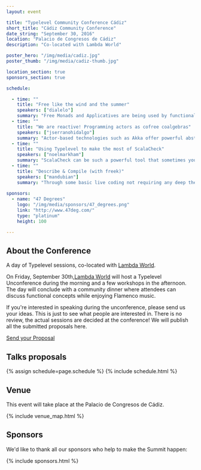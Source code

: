 ```yaml
---
layout: event

title: "Typelevel Community Conference Cádiz"
short_title: "Cádiz Community Conference"
date_string: "September 30, 2016"
location: "Palacio de Congresos de Cádiz"
description: "Co-located with Lambda World"

poster_hero: "/img/media/cadiz.jpg"
poster_thumb: "/img/media/cadiz-thumb.jpg"

location_section: true
sponsors_section: true

schedule:

  - time: ""
    title: "Free like the wind and the summer"
    speakers: ["dialelo"]
    summary: "Free Monads and Applicatives are being used by functional programmers for writing applications by separating a DSL for the problem domain from the interpreter for such DSL. This allows us to write our application logic in a purely functional way and do the IO and other effectful computations in the interpreters, using a effect-capturing monad when running our programs. Although they bring great benefits in modularity and composability they have their tradeoffs in terms of boilerplate, performance and simplicity. In this talk I'll explain the strengths and weaknesses of Free Monads/Applicatives for writing both applications and libraries, explore the available libraries in Scala for using this technique and provide examples from our real-world uses of Free. I'll also speak about some of the gotchas that you may find when using Free, provide some tips and suggest future work that can benefit everyone using Free structures."
  - time: ""
    title: "We are reactive! Programming actors as cofree coalgebras"
    speakers: ["jserranohidalgo"]
    summary: "Actor-based technologies such as Akka offer powerful abstractions and tools to cope with the increasing levels of scalability and fault tolerance demanded by applications nowadays. However, functional and non-functional concerns are typically intertwined in Akka-based applications. For instance, the functional requirements of a chat application are what they are, regardless of the deployment strategy we may eventually choose: actor systems, web services, javascript clients, etc. To account for optimum levels of modularity, these requirements should be thus completely decoupled from the Akka implementation. In this talk, we show how to exploit coalgebras, arguably one of the most comprehensive techniques for the description of system dynamics, to shape the implementation of functional requirements of reactive systems. Then, we show how actor systems can be obtained as particular machines derived from coalgebraic specifications, i.e. as cofree coalgebras. We illustrate the advantages of this approach concerning testing, reuse and evolvability of the resulting applications. Last, we show the role that categorical duals of coalgebraic notions (namely, algebras, monads, free algebras, etc.) play in the proposed architecture of reactive systems."  
  - time: ""
    title: "Using Typelevel to make the most of ScalaCheck"
    speakers: ["noelmarkham"]
    summary: "ScalaCheck can be such a powerful tool that sometimes you need to rein in how it operates in order to get the most value, to make your tests as understandable and concise as possible. In the second on my series of ScalaCheck talks, I will discuss the value of adding other Typelevel libraries alongside ScalaCheck, such as Cats, Shapeless, Refined, and a new date/time library, in order to get as much value as possible from this great testing suite without having to make any compromises to quality or coverage."  
  - time: ""
    title: "Describe & Compile (with freek)"
    speakers: ["mandubian"]
    summary: "Through some basic live coding not requiring any deep theoretical background, we'll demonstrate how we can build a program describing some business logic using very basic Domain Specific Languages (DSL), combining them using Coproducts, Free monads & monadic stacks. Finally, we'll interpret that description of a program into an effectful computation using different kinds of interpreters. For that purpose, we'll use OSS `freek` library that we've developed in the context of Project September in order to simplify a lot the handling of those concepts in scala."  
                
sponsors:
  - name: "47 Degrees"
    logo: "/img/media/sponsors/47_degrees.png"
    link: "http://www.47deg.com/"
    type: "platinum"
    height: 100

---
```


## About the Conference

A day of Typelevel sessions, co-located with [Lambda World](http://www.lambda.world).

On Friday, September 30th,[Lambda World](http://www.lambda.world) will host a Typelevel Unconference during the morning and a few workshops in the afternoon. The day will conclude with a community dinner where attendees can discuss functional concepts while enjoying Flamenco music.

If you're interested in speaking during the unconference, please send us your ideas. This is just to see what people are interested in. There is no review, the actual sessions are decided at the conference! We will publish all the submitted proposals here.

<a class="typeform-share btn large" href="https://jorgegalindocruces.typeform.com/to/dTlYCv" data-mode="2" target="_blank">Send your Proposal</a>
<script>(function(){var qs,js,q,s,d=document,gi=d.getElementById,ce=d.createElement,gt=d.getElementsByTagName,id='typef_orm',b='https://s3-eu-west-1.amazonaws.com/share.typeform.com/';if(!gi.call(d,id)){js=ce.call(d,'script');js.id=id;js.src=b+'share.js';q=gt.call(d,'script')[0];q.parentNode.insertBefore(js,q)}id=id+'_';if(!gi.call(d,id)){qs=ce.call(d,'link');qs.rel='stylesheet';qs.id=id;qs.href=b+'share-button.css';s=gt.call(d,'head')[0];s.appendChild(qs,s)}})()</script>


## Talks proposals

{% assign schedule=page.schedule %}
{% include schedule.html %}

## Venue

This event will take place at the Palacio de Congresos de Cádiz.

{% include venue_map.html %}

## Sponsors

We'd like to thank all our sponsors who help to make the Summit happen:

{% include sponsors.html %}
